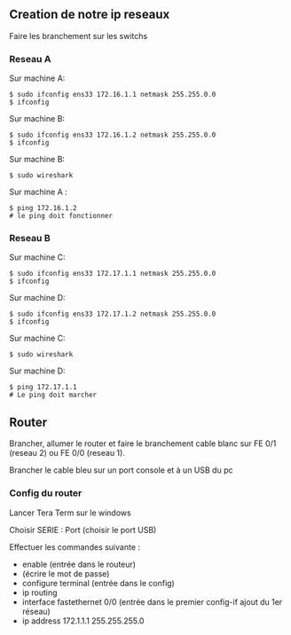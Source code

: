 
## __Creation de notre ip reseaux__

Faire les branchement sur les switchs

### Reseau A

Sur machine  A:

```shell
$ sudo ifconfig ens33 172.16.1.1 netmask 255.255.0.0
$ ifconfig
```

Sur machine B:

```shell
$ sudo ifconfig ens33 172.16.1.2 netmask 255.255.0.0
$ ifconfig
```

Sur machine B:

```shell
$ sudo wireshark
```

Sur machine A :

```shell
$ ping 172.16.1.2
# le ping doit fonctionner
```

### Reseau B

Sur machine C:

```shell
$ sudo ifconfig ens33 172.17.1.1 netmask 255.255.0.0
$ ifconfig
```

Sur machine D:

```shell
$ sudo ifconfig ens33 172.17.1.2 netmask 255.255.0.0
$ ifconfig
```

Sur machine C:

```shell
$ sudo wireshark
```

Sur machine D:

```shell
$ ping 172.17.1.1
# Le ping doit marcher
```


## __Router__

Brancher, allumer le router et faire le branchement cable blanc sur FE 0/1 (reseau 2) ou FE 0/0 (reseau 1).

Brancher le cable bleu sur un port console et à un USB du pc

### Config du router

Lancer Tera Term sur le windows

Choisir SERIE : Port (choisir le port USB)

Effectuer les commandes suivante :

- enable (entrée dans le routeur)
- (écrire le mot de passe)
- configure terminal (entrée dans le config)
- ip routing
- interface fastethernet 0/0 (entrée dans le premier config-if ajout du 1er réseau)
- ip address 172.1.1.1 255.255.255.0